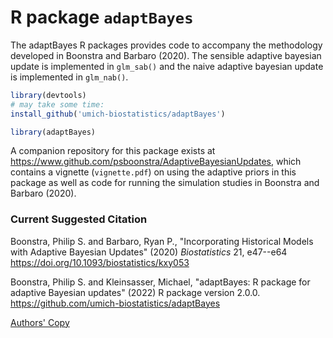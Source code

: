 # R package `adaptBayes`

The adaptBayes R packages provides code to accompany the methodology developed in Boonstra and Barbaro (2020). The sensible adaptive bayesian update is implemented in `glm_sab()` and the naive adaptive bayesian update is implemented in `glm_nab()`. 

```r
library(devtools)
# may take some time:
install_github('umich-biostatistics/adaptBayes') 

library(adaptBayes)
```

A companion repository for this package exists at 
https://www.github.com/psboonstra/AdaptiveBayesianUpdates, 
which contains a vignette (`vignette.pdf`) on using the adaptive priors in this 
package as well as code for running the simulation studies in Boonstra and 
Barbaro (2020). 

### Current Suggested Citation

Boonstra, Philip S. and Barbaro, Ryan P., "Incorporating Historical Models
with Adaptive Bayesian Updates" (2020) *Biostatistics* 21, e47--e64
https://doi.org/10.1093/biostatistics/kxy053

Boonstra, Philip S. and Kleinsasser, Michael, "adaptBayes: R package for adaptive Bayesian updates" (2022) R package version 2.0.0.
https://github.com/umich-biostatistics/adaptBayes

<a href="https://biostats.bepress.com/umichbiostat/paper124">Authors' Copy </a>
